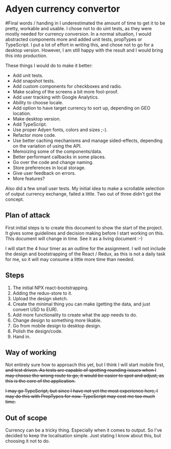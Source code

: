 # Adyen currency convertor

#Final words / handing in
I underestimated the amount of time to get it to be pretty, workable and usable. I chose not to do uint tests, as they were mostly needed for currency conversion. In a normal situation, I would abstracted components more and added unit tests, propTypes or TypeScript. I put a lot of effort in writing this, and chose not to go for a desktop version. However, I am still happy with the result and I would bring this into production.

These things I would do to make it better:

- Add unit tests.
- Add snapshot tests.
- Add custom components for checkboxes and radio.
- Make scaling of the screens a bit more fool-proof.
- Add user tracking with Google Analytics.
- Ability to choose locale.
- Add option to have target currency to sort up, depending on GEO location.
- Make desktop version.
- Add TypeScript.
- Use proper Adyen fonts, colors and sizes ;-).
- Refactor more code.
- Use better caching mechanisms and manage sided-effects, depending on the variation of using the API.
- Memoizing some of the components/data.
- Better performant callbacks in some places.
- Go over the code and change naming.
- Store preferences in local storage.
- Give user feedback on errors.
- More features?

Also did a few small user tests. My initial idea to make a scrollable selection of output currency exchange, failed a little. Two out of three didn't got the concept.

## Plan of attack

First initial steps is to create this document to show the start of the project. It gives some guidelines and decision making before I start working on this. This document will change in time. See it as a living document :-)

I will start the 4 hour timer as an outline for the assignment. I will not include the design and bootstrapping of the React / Redux, as this is not a daily task for me, so it will may consume a little more time than needed.

## Steps

1. The initial NPX react-bootstrapping.
2. Adding the redux-store to it.
3. Upload the design sketch.
4. Create the minimal thing you can make (getting the data, and just convert USD to EUR).
5. Add more functionality to create what the app needs to do.
6. Change design to something more likable.
7. Go from mobile design to desktop design.
8. Polish the design/code.
9. Hand in.

## Way of working

Not entirely sure how to approach this yet, but I think I will start mobile first, ~~and test driven. As tests are capable of spotting rounding issues when I may choose the wrong route to go, it would be easier to spot and adjust, as this is the core of the application.~~

~~I may go TypeScript, but since I have not yet the most experience here, I may do this with PropTypes for now. TypeScript may cost me too much time.~~

## Out of scope

Currency can be a tricky thing. Especially when it comes to output. So I've decided to keep the localisation simple. Just stating I know about this, but choosing it not to do.
